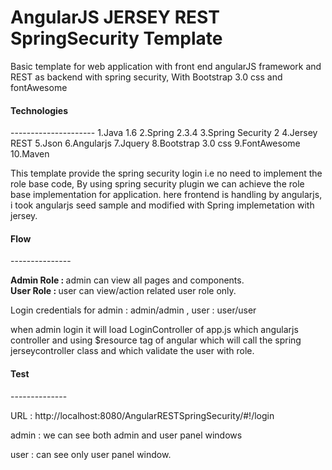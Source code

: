 AngularJS JERSEY REST SpringSecurity Template
=======================================

Basic template for web application with front end angularJS framework and REST as backend with spring security, With Bootstrap 3.0 css and fontAwesome

<h4>Technologies</h4>
---------------------
1.Java 1.6
2.Spring 2.3.4
3.Spring Security 2
4.Jersey REST
5.Json
6.Angularjs
7.Jquery
8.Bootstrap 3.0 css
9.FontAwesome
10.Maven

 This template provide the spring security login i.e no need to implement the role base code, By using spring security plugin we can achieve the role base implementation for application.
 here frontend is handling by angularjs, i took angularjs seed sample and modified with Spring implemetation with jersey.
 
<h4>Flow </h4>
---------------

<b>Admin Role : </b>admin can view all pages and components. <br/>
<b>User Role : </b>user can view/action related user role only.

   Login credentials for admin : admin/admin , user : user/user
   
   when admin login it will load LoginController of app.js which angularjs controller and using $resource tag of angular which will call the spring jerseycontroller class and which validate the user with role.
 <h4>Test </h4>
--------------

  URL : http://localhost:8080/AngularRESTSpringSecurity/#!/login
  
  admin : we can see both admin and user panel windows
  
  user : can see only user panel window.
  
  
  
  
  
   



